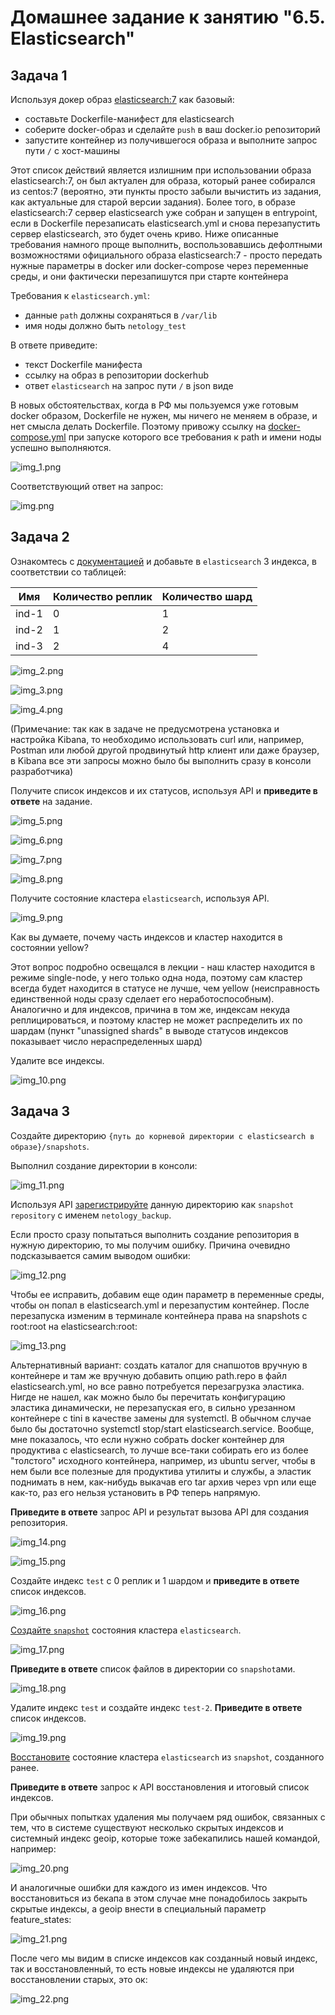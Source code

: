 # Домашнее задание к занятию "6.5. Elasticsearch"

## Задача 1

Используя докер образ [elasticsearch:7](https://hub.docker.com/_/elasticsearch) как базовый:

- составьте Dockerfile-манифест для elasticsearch
- соберите docker-образ и сделайте `push` в ваш docker.io репозиторий
- запустите контейнер из получившегося образа и выполните запрос пути `/` c хост-машины

Этот список действий является излишним при использовании образа elasticsearch:7, он был актуален для образа, который ранее собирался из centos:7 (вероятно, эти пункты просто забыли вычистить из задания, как актуальные для старой версии задания). Более того, в образе elasticsearch:7 сервер elasticsearch уже собран и запущен в entrypoint, если в Dockerfile перезаписать elasticsearch.yml и снова перезапустить сервер elasticsearch, это будет очень криво. Ниже описанные требования намного проще выполнить, воспользовавшись дефолтными возможностями официального образа elasticsearch:7 - просто передать нужные параметры в docker или docker-compose через переменные среды, и они фактически перезапишутся при старте контейнера

Требования к `elasticsearch.yml`:
- данные `path` должны сохраняться в `/var/lib` 
- имя ноды должно быть `netology_test`

В ответе приведите:
- текст Dockerfile манифеста
- ссылку на образ в репозитории dockerhub
- ответ `elasticsearch` на запрос пути `/` в json виде

В новых обстоятельствах, когда в РФ мы пользуемся уже готовым docker образом, Dockerfile не нужен, мы ничего не меняем в образе, и нет смысла делать Dockerfile. Поэтому привожу ссылку на [docker-compose.yml](docker_6.5/docker-compose.yml) при запуске которого все требования к path и имени ноды успешно выполняются.

![img_1.png](img_1.png)

Соответствующий ответ на запрос:

![img.png](img.png)



## Задача 2



Ознакомтесь с [документацией](https://www.elastic.co/guide/en/elasticsearch/reference/current/indices-create-index.html) 
и добавьте в `elasticsearch` 3 индекса, в соответствии со таблицей:

| Имя | Количество реплик | Количество шард |
|-----|-------------------|-----------------|
| ind-1| 0 | 1 |
| ind-2 | 1 | 2 |
| ind-3 | 2 | 4 |

![img_2.png](img_2.png)

![img_3.png](img_3.png)

![img_4.png](img_4.png)

(Примечание: так как в задаче не предусмотрена установка и настройка Kibana, то необходимо использовать curl или, например, Postman или любой другой продвинутый http клиент или даже браузер, в Kibana все эти запросы можно было бы выполнить сразу в консоли разработчика)

Получите список индексов и их статусов, используя API и **приведите в ответе** на задание.

![img_5.png](img_5.png)

![img_6.png](img_6.png)

![img_7.png](img_7.png)

![img_8.png](img_8.png)

Получите состояние кластера `elasticsearch`, используя API.

![img_9.png](img_9.png)

Как вы думаете, почему часть индексов и кластер находится в состоянии yellow?

Этот вопрос подробно освещался в лекции - наш кластер находится в режиме single-node, у него только одна нода, поэтому сам кластер всегда будет находится в статусе не лучше, чем yellow (неисправность единственной ноды сразу сделает его неработоспособным). Аналогично и для индексов, причина в том же, индексам некуда реплицироваться, и поэтому кластер не может распределить их по шардам (пункт "unassigned shards" в выводе статусов индексов показывает число нераспределенных шард)

Удалите все индексы.

![img_10.png](img_10.png)

## Задача 3


Создайте директорию `{путь до корневой директории с elasticsearch в образе}/snapshots`.

Выполнил создание директории в консоли:

![img_11.png](img_11.png)

Используя API [зарегистрируйте](https://www.elastic.co/guide/en/elasticsearch/reference/current/snapshots-register-repository.html#snapshots-register-repository) 
данную директорию как `snapshot repository` c именем `netology_backup`.

Если просто сразу попытаться выполнить создание репозитория в нужную директорию, то мы получим ошибку. Причина очевидно подсказывается самим выводом ошибки:

![img_12.png](img_12.png)

Чтобы ее исправить, добавим еще один параметр в переменные среды, чтобы он попал в elasticsearch.yml и перезапустим контейнер. После перезапуска изменим в терминале контейнера права на snapshots с root:root на elasticsearch:root:

![img_13.png](img_13.png)

Альтернативный вариант: создать каталог для снапшотов вручную в контейнере и там же вручную добавить опцию path.repo в файл elasticsearch.yml, но все равно потребуется перезагрузка эластика. Нигде не нашел, как можно было бы перечитать конфигурацию эластика динамически, не перезапуская его, в сильно урезанном контейнере с tini в качестве замены для systemctl. В обычном случае было бы достаточно systemctl stop/start elasticsearch.service. Вообще, мне показалось, что если нужно собрать docker контейнер для продуктива с elasticsearch, то лучше все-таки собирать его из более "толстого" исходного контейнера, например, из ubuntu server, чтобы в нем были все полезные для продуктива утилиты и службы, а эластик поднимать в нем, как-нибудь выкачав его tar архив через vpn или еще как-то, раз его нельзя установить в РФ теперь напрямую.

**Приведите в ответе** запрос API и результат вызова API для создания репозитория.

![img_14.png](img_14.png)

![img_15.png](img_15.png)

Создайте индекс `test` с 0 реплик и 1 шардом и **приведите в ответе** список индексов.

![img_16.png](img_16.png)

[Создайте `snapshot`](https://www.elastic.co/guide/en/elasticsearch/reference/current/snapshots-take-snapshot.html) 
состояния кластера `elasticsearch`.

![img_17.png](img_17.png)

**Приведите в ответе** список файлов в директории со `snapshot`ами.

![img_18.png](img_18.png)

Удалите индекс `test` и создайте индекс `test-2`. **Приведите в ответе** список индексов.

![img_19.png](img_19.png)

[Восстановите](https://www.elastic.co/guide/en/elasticsearch/reference/current/snapshots-restore-snapshot.html) состояние
кластера `elasticsearch` из `snapshot`, созданного ранее. 

**Приведите в ответе** запрос к API восстановления и итоговый список индексов.

При обычных попытках удаления мы получаем ряд ошибок, связанных с тем, что в системе существуют несколько скрытых индексов и системный индекс geoip, которые тоже забекапились нашей командой, например:

![img_20.png](img_20.png)

И аналогичные ошибки для каждого из имен индексов. Что восстановиться из бекапа в этом случае мне понадобилось закрыть скрытые индексы, а geoip внести в специальный параметр feature_states:

![img_21.png](img_21.png)

После чего мы видим в списке индексов как созданный новый индекс, так и восстановленный, то есть новые индексы не удаляются при восстановлении старых, это ок:

![img_22.png](img_22.png)


